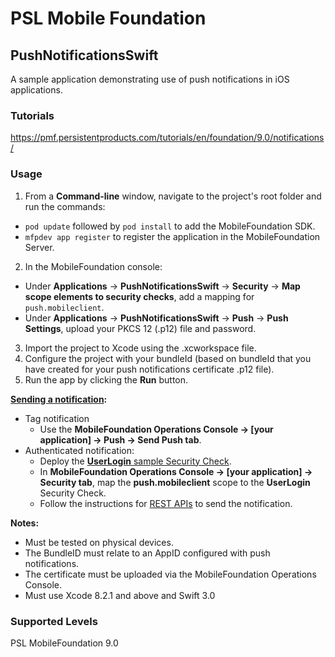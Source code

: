 PSL Mobile Foundation
===
## PushNotificationsSwift
A sample application demonstrating use of push notifications in iOS applications.

### Tutorials
https://pmf.persistentproducts.com/tutorials/en/foundation/9.0/notifications/


### Usage

1. From a **Command-line** window, navigate to the project's root folder and run the commands:
  - `pod update` followed by `pod install` to add the MobileFoundation SDK.
  - `mfpdev app register` to register the application in the MobileFoundation Server.
2. In the MobileFoundation console: 
  - Under **Applications** → **PushNotificationsSwift** → **Security** → **Map scope elements to security checks**, add a mapping for `push.mobileclient`.
  - Under **Applications** → **PushNotificationsSwift** → **Push** → **Push Settings**, upload your PKCS 12 (.p12) file and password.
3. Import the project to Xcode using the .xcworkspace file.
4. Configure the project with your bundleId (based on bundleId that you have created for your push notifications certificate .p12 file). 
5. Run the app by clicking the **Run** button.

**[Sending a notification](https://pmf.persistentproducts.com/tutorials/en/foundation/9.0/notifications//tutorials/en/foundation/9.0/notifications/sending-push-notifications):**

* Tag notification
    * Use the **MobileFoundation Operations Console → [your application] → Push → Send Push tab**.
* Authenticated notification:
    * Deploy the [**UserLogin** sample Security Check](https://pmf.persistentproducts.com/tutorials/en/foundation/9.0/notifications//tutorials/en/foundation/9.0/authentication-and-security/user-authentication/security-check).
    * In **MobileFoundation Operations Console → [your application] → Security tab**, map the **push.mobileclient** scope to the **UserLogin** Security Check.
    * Follow the instructions for [REST APIs](https://pmf.persistentproducts.com/tutorials/en/foundation/9.0/notifications//tutorials/en/foundation/8.0/notifications/sending-push-notifications#rest-apis) to send the notification.

**Notes:**

* Must be tested on physical devices.
* The BundleID must relate to an AppID configured with push notifications.
* The certificate must be uploaded via the MobileFoundation Operations Console.
* Must use Xcode 8.2.1 and above  and Swift 3.0

### Supported Levels
PSL MobileFoundation 9.0
